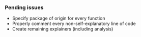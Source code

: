 ### Pending issues
- Specify package of origin for every function
- Properly comment every non-self-explanatory line of code
- Create remaining explainers (including analysis)
